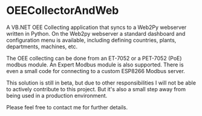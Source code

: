 # OEECollectorAndWeb
A VB.NET OEE Collecting application that syncs to a Web2Py webserver written in Python. On the Web2py webserver a standard dashboard and configuration menu is available, including defining countries, plants, departments, machines, etc.

The OEE collecting can be done from an ET-7052 or a PET-7052 (PoE) modbus module. An Expert Modbus module is also supported. There is even a small code for connecting to a custom ESP8266 Modbus server.  

This solution is still in beta, but due to other responsibilities I will not be able to actively contribute to this project. But it's also a small step away from being used in a production environment.

Please feel free to contact me for further details.
